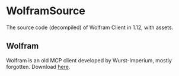 # WolframSource
 The source code (decompiled) of Wolfram Client in 1.12, with assets.
 
## Wolfram
 Wolfram is an old MCP client developed by Wurst-Imperium, mostly forgotten.
 Download [here](https://www.wolframclient.net/updates/wolfram-9-8-1/).
